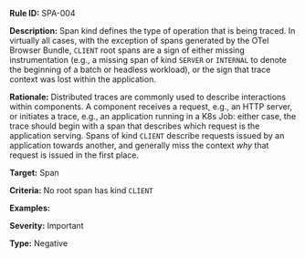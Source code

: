 **Rule ID:** SPA-004

**Description:** Span kind defines the type of operation that is being traced. In virtually all cases, with the exception of spans generated by the OTel Browser Bundle, `CLIENT` root spans are a sign of either missing instrumentation (e.g., a missing span of kind `SERVER` or `INTERNAL` to denote the beginning of a batch or headless workload), or the sign that trace context was lost within the application.

**Rationale:** Distributed traces are commonly used to describe interactions within components. A component receives a request, e.g., an HTTP server, or initiates a trace, e.g., an application running in a K8s Job: either case, the trace should begin with a span that describes which request is the application serving. Spans of kind `CLIENT` describe requests issued by an application towards another, and generally miss the context *why* that request is issued in the first place.

**Target:** Span

**Criteria:** No root span has kind `CLIENT`

**Examples:**

**Severity:** Important

**Type:** Negative